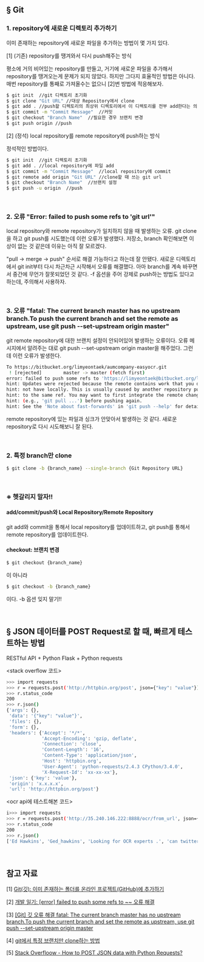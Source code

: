 ## § Git

### 1. repository에 새로운 디렉토리 추가하기

이미 존재하는 repository에 새로운 파일을 추가하는 방법이 몇 가지 있다.

[1] (기존) repository를 땡겨와서 다시 push해주는 방식

평소에 거의 비어있는 repository를 만들고, 거기에 새로운 파일을 추가해서 repository를 땡겨오는게 문제가 되지 않았다.
하지만 그다지 효율적인 방법은 아니다.
매번 repository를 통째로 가져올수는 없으니 [2]번 방법에 적응해보자.

```Bash
$ git init  //git 디렉토리 초기화
$ git clone "Git URL" //대상 Repository에서 clone
$ git add . //push할 디렉토리의 최상위 디렉토리에서 이 디렉토리를 전부 add한다는 의미
$ git commit -m "Commit Message"  //커밋
$ git checkout "Branch Name"  //필요한 경우 브랜치 변경
$ git push origin //push
```

[2] (정석) local repository를 remote repository에 push하는 방식

정석적인 방법이다.

```Bash
$ git init  //git 디렉토리 초기화
$ git add . //local repository에 파일 add
$ git commit -m "Commit Message"  //local repository에 commit
$ git remote add origin "Git URL" //clone할 때 쓰는 git url
$ git checkout "Branch Name"  //브랜치 설정
$ git push -u origin  //push
```

<br>

### 2. 오류 "Error: failed to push some refs to 'git url'"

local repository와 remote repository가 일치하지 않을 때 발생하는 오류.
git clone을 하고 git push를 시도했는데 이런 오류가 발생했다.
저장소, branch 확인해보면 이상이 없는 것 같은데 이유는 아직 잘 모르겠다.

"pull → merge → push" 순서로 해결 가능하다고 하는데 잘 안됐다.
새로운 디렉토리에서 git init부터 다시 차근차근 시작해서 오류를 해결했다.
아마 branch를 계속 바꾸면서 중간에 무언가 잘못되었던 것 같다.
-f 옵션을 주어 강제로 push하는 방법도 있다고 하는데, 주의해서 사용하자.

<br>

### 3. 오류 "fatal: The current branch master has no upstream branch.To push the current branch and set the remote as upstream, use git push --set-upstream origin master"

git remote repository에 대한 브랜치 설정이 안되어있어 발생하는 오류이다.
오류 메시지에서 알려주는 대로 git push --set-upstream origin master을 해주었다.
그런데 이런 오류가 발생한다.

```Bash
To https://bitbucket.org/limyeontaek/aumcompany-easyocr.git
 ! [rejected]        master -> master (fetch first)
error: failed to push some refs to 'https://limyeontaek@bitbucket.org/limyeontaek/aumcompany-easyocr.git'
hint: Updates were rejected because the remote contains work that you do
hint: not have locally. This is usually caused by another repository pushing
hint: to the same ref. You may want to first integrate the remote changes
hint: (e.g., 'git pull ...') before pushing again.
hint: See the 'Note about fast-forwards' in 'git push --help' for details.
```

remote repository에 있는 파일과 싱크가 안맞아서 발생하는 것 같다.
새로운 repository로 다시 시도해보니 잘 된다.

<br>

### 2. 특정 branch만 clone

```Bash
$ git clone -b {branch_name} --single-branch {Git Repository URL}
```

<br>

### ※ 헷갈리지 말자!!

#### add/commit/push와 Local Repository/Remote Repository

git add와 commit을 통해서 local repository를 업데이트하고,
git push를 통해서 remote repository를 업데이트한다.

#### checkout: 브랜치 변경

```Bash
$ git checkout {branch_name}
```
이 아니라

```Bash
$ git checkout -b {branch_name}
```
이다. -b 옵션 잊지 말기!!

<br>

## § JSON 데이터를 POST Request로 할 때, 빠르게 테스트하는 방법

RESTful API + Python Flask + Python requests

<stack overflow 코드>
```Bash
>>> import requests
>>> r = requests.post('http://httpbin.org/post', json={"key": "value"})
>>> r.status_code
200
>>> r.json()
{'args': {},
 'data': '{"key": "value"}',
 'files': {},
 'form': {},
 'headers': {'Accept': '*/*',
             'Accept-Encoding': 'gzip, deflate',
             'Connection': 'close',
             'Content-Length': '16',
             'Content-Type': 'application/json',
             'Host': 'httpbin.org',
             'User-Agent': 'python-requests/2.4.3 CPython/3.4.0',
             'X-Request-Id': 'xx-xx-xx'},
 'json': {'key': 'value'},
 'origin': 'x.x.x.x',
 'url': 'http://httpbin.org/post'}
```

<ocr api에 테스트해본 코드>
```Bash
i>>> import requests
>>> r = requests.post('http://35.240.146.222:8888/ocr/from_url', json={"file_url":"https://t1.daumcdn.net/thumb/R720x0/?fname=http://t1.daumcdn.net/brunch/service/user/1oU7/image/X-4-j6eOxGSxgkhpj4QgPZnbKn0.png"})
>>> r.status_code
200
>>> r.json()
['Ed Hawkins', 'Ged_hawkins', 'Looking for OCR experts .', 'can twitter', 'help?', 'Climate scientists have millions of pages', 'of undigitised historical weather', 'measurements taken many decades ago', '& mostly hand-written.', 'Is OCR able to read these data to help', 'us better understand past climate &', 'predict future risks?']
```

<br>

## 참고 자료

[1] [Git(깃): 이미 존재하는 폴더를 온라인 프로젝트(GitHub)에 추가하기](http://yoonbumtae.com/?p=2366)

[2] [개발 일기: \[error\] failed to push some refs to ~~ 오류 해결](https://sg-moomin.tistory.com/entry/%EA%B0%9C%EB%B0%9C-%EC%9D%BC%EA%B8%B0-error-failed-to-push-some-refs-to-%EC%98%A4%EB%A5%98-%ED%95%B4%EA%B2%B0)

[3] [\[Git\] 깃 오류 해결 fatal: The current branch master has no upstream branch.To push the current branch and set the remote as upstream, use git push --set-upstream origin master](https://healthcoding.tistory.com/18)

[4] [git에서 특정 브랜치만 clone하는 방법](https://www.slipp.net/questions/577)

[5] [Stack Overfloow - How to POST JSON data with Python Requests?](https://stackoverflow.com/questions/9733638/how-to-post-json-data-with-python-requests)
